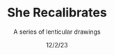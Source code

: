 ---
title: She Recalibrates
subtitle: A series of lenticular drawings
date: 12/2/23
image: the Future Waters film still 2.jpg
thumbnail: SheRecalibratessmall.jpg
related: []
---